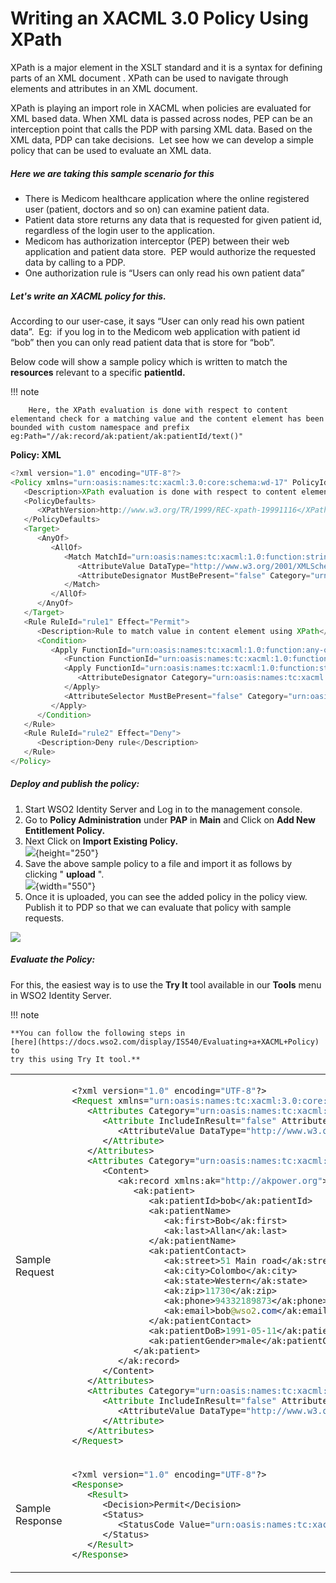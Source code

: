 # Writing an XACML 3.0 Policy Using XPath

  

XPath is a major element in the XSLT standard and it is a syntax for
defining parts of an XML document . XPath can be used to navigate
through elements and attributes in an XML document.

XPath is playing an import role in XACML when policies are evaluated for
XML based data. When XML data is passed across nodes, PEP can be an
interception point that calls the PDP with parsing XML data. Based on
the XML data, PDP can take decisions.  Let see how we can develop a
simple policy that can be used to evaluate an XML data.

  

##### Here we are taking this sample scenario for this

-   There is Medicom healthcare application where the online registered
    user (patient, doctors and so on) can examine patient data.
-   Patient data store returns any data that is requested for given
    patient id, regardless of the login user to the application.
-   Medicom has authorization interceptor (PEP) between their web
    application and patient data store.  PEP would authorize the
    requested data by calling to a PDP.
-   One authorization rule is “Users can only read his own patient data”

  

##### Let's write an XACML policy for this.

According to our user-case, it says “User can only read his own patient
data”.  Eg:  if you log in to the Medicom web application with patient
id “bob” then you can only read patient data that is store for “bob”.

Below code will show a sample policy which is written to match the
**resources** relevant to a specific **patientId.**

!!! note
    
        Here, the XPath evaluation is done with respect to content elementand check for a matching value and the content element has been bounded with custom namespace and prefix eg:Path="//ak:record/ak:patient/ak:patientId/text()"
    

  

  

**Policy: XML**

``` java
<?xml version="1.0" encoding="UTF-8"?>
<Policy xmlns="urn:oasis:names:tc:xacml:3.0:core:schema:wd-17" PolicyId="medi-xpath-test-policy" RuleCombiningAlgId="urn:oasis:names:tc:xacml:1.0:rule-combining-algorithm:first-applicable" Version="1.0">
   <Description>XPath evaluation is done with respect to content elementand check for a matching value. Here content element has been bounded with custom namespace and prefix</Description>
   <PolicyDefaults>
      <XPathVersion>http://www.w3.org/TR/1999/REC-xpath-19991116</XPathVersion>
   </PolicyDefaults>
   <Target>
      <AnyOf>
         <AllOf>
            <Match MatchId="urn:oasis:names:tc:xacml:1.0:function:string-regexp-match">
               <AttributeValue DataType="http://www.w3.org/2001/XMLSchema#string">read</AttributeValue>
               <AttributeDesignator MustBePresent="false" Category="urn:oasis:names:tc:xacml:3.0:attribute-category:action" AttributeId="urn:oasis:names:tc:xacml:1.0:action:action-id" DataType="http://www.w3.org/2001/XMLSchema#string" />
            </Match>
         </AllOf>
      </AnyOf>
   </Target>
   <Rule RuleId="rule1" Effect="Permit">
      <Description>Rule to match value in content element using XPath</Description>
      <Condition>
         <Apply FunctionId="urn:oasis:names:tc:xacml:1.0:function:any-of">
            <Function FunctionId="urn:oasis:names:tc:xacml:1.0:function:string-equal" />
            <Apply FunctionId="urn:oasis:names:tc:xacml:1.0:function:string-one-and-only">
               <AttributeDesignator Category="urn:oasis:names:tc:xacml:1.0:subject-category:access-subject" AttributeId="urn:oasis:names:tc:xacml:1.0:subject:subject-id" DataType="http://www.w3.org/2001/XMLSchema#string" MustBePresent="false" />
            </Apply>
            <AttributeSelector MustBePresent="false" Category="urn:oasis:names:tc:xacml:3.0:attribute-category:resource" Path="//ak:record/ak:patient/ak:patientId/text()" DataType="http://www.w3.org/2001/XMLSchema#string" />
         </Apply>
      </Condition>
   </Rule>
   <Rule RuleId="rule2" Effect="Deny">
      <Description>Deny rule</Description>
   </Rule>
</Policy>
```

##### Deploy and publish the policy:

  

1.  Start WSO2 Identity Server and Log in to the management console.
2.  Go to **Policy Administration** under **PAP** in **Main** and Click
    on **Add New Entitlement Policy.**
3.  Next Click on **Import Existing Policy.**  
    ![](attachments/103331155/103331158.png){height="250"}  
4.  Save the above sample policy to a file and import it as follows by
    clicking " **upload** ".  
    ![](attachments/103331155/103331157.png){width="550"}  
5.  Once it is uploaded, you can see the added policy in the policy
    view. Publish it to PDP so that we can evaluate that policy with
    sample requests.

![](attachments/103331155/103331156.png)  

#####    Evaluate the Policy:

For this, the easiest way is to use the **Try It** tool available in our
**Tools** menu in WSO2 Identity Server.

  

!!! note
    
    **You can follow the following steps in
    [here](https://docs.wso2.com/display/IS540/Evaluating+a+XACML+Policy) to
    try this using Try It tool.**
    

<table>
<colgroup>
<col style="width: 23%" />
<col style="width: 76%" />
</colgroup>
<tbody>
<tr class="odd">
<td>Sample Request</td>
<td><div class="content-wrapper">
<div class="code panel pdl" style="border-width: 1px;">
<div class="codeContent panelContent pdl">
<div class="sourceCode" id="cb1" data-syntaxhighlighter-params="brush: java; gutter: false; theme: Confluence" data-theme="Confluence" style="brush: java; gutter: false; theme: Confluence"><pre class="sourceCode java"><code class="sourceCode java"><a class="sourceLine" id="cb1-1" title="1">&lt;?xml version=<span class="st">&quot;1.0&quot;</span> encoding=<span class="st">&quot;UTF-8&quot;</span>?&gt;</a>
<a class="sourceLine" id="cb1-2" title="2">&lt;<span class="bu">Request</span> xmlns=<span class="st">&quot;urn:oasis:names:tc:xacml:3.0:core:schema:wd-17&quot;</span> ReturnPolicyIdList=<span class="st">&quot;false&quot;</span> CombinedDecision=<span class="st">&quot;false&quot;</span>&gt;</a>
<a class="sourceLine" id="cb1-3" title="3">   &lt;<span class="bu">Attributes</span> Category=<span class="st">&quot;urn:oasis:names:tc:xacml:1.0:subject-category:access-subject&quot;</span>&gt;</a>
<a class="sourceLine" id="cb1-4" title="4">      &lt;<span class="bu">Attribute</span> IncludeInResult=<span class="st">&quot;false&quot;</span> AttributeId=<span class="st">&quot;urn:oasis:names:tc:xacml:1.0:subject:subject-id&quot;</span>&gt;</a>
<a class="sourceLine" id="cb1-5" title="5">         &lt;AttributeValue DataType=<span class="st">&quot;http://www.w3.org/2001/XMLSchema#string&quot;</span>&gt;bob&lt;/AttributeValue&gt;</a>
<a class="sourceLine" id="cb1-6" title="6">      &lt;/<span class="bu">Attribute</span>&gt;</a>
<a class="sourceLine" id="cb1-7" title="7">   &lt;/<span class="bu">Attributes</span>&gt;</a>
<a class="sourceLine" id="cb1-8" title="8">   &lt;<span class="bu">Attributes</span> Category=<span class="st">&quot;urn:oasis:names:tc:xacml:3.0:attribute-category:resource&quot;</span>&gt;</a>
<a class="sourceLine" id="cb1-9" title="9">      &lt;Content&gt;</a>
<a class="sourceLine" id="cb1-10" title="10">         &lt;ak:record xmlns:ak=<span class="st">&quot;http://akpower.org&quot;</span>&gt;</a>
<a class="sourceLine" id="cb1-11" title="11">            &lt;ak:patient&gt;</a>
<a class="sourceLine" id="cb1-12" title="12">               &lt;ak:patientId&gt;bob&lt;/ak:patientId&gt;</a>
<a class="sourceLine" id="cb1-13" title="13">               &lt;ak:patientName&gt;</a>
<a class="sourceLine" id="cb1-14" title="14">                  &lt;ak:first&gt;Bob&lt;/ak:first&gt;</a>
<a class="sourceLine" id="cb1-15" title="15">                  &lt;ak:last&gt;Allan&lt;/ak:last&gt;</a>
<a class="sourceLine" id="cb1-16" title="16">               &lt;/ak:patientName&gt;</a>
<a class="sourceLine" id="cb1-17" title="17">               &lt;ak:patientContact&gt;</a>
<a class="sourceLine" id="cb1-18" title="18">                  &lt;ak:street&gt;<span class="dv">51</span> Main road&lt;/ak:street&gt;</a>
<a class="sourceLine" id="cb1-19" title="19">                  &lt;ak:city&gt;Colombo&lt;/ak:city&gt;</a>
<a class="sourceLine" id="cb1-20" title="20">                  &lt;ak:state&gt;Western&lt;/ak:state&gt;</a>
<a class="sourceLine" id="cb1-21" title="21">                  &lt;ak:zip&gt;<span class="dv">11730</span>&lt;/ak:zip&gt;</a>
<a class="sourceLine" id="cb1-22" title="22">                  &lt;ak:phone&gt;<span class="dv">94332189873</span>&lt;/ak:phone&gt;</a>
<a class="sourceLine" id="cb1-23" title="23">                  &lt;ak:email&gt;bob<span class="at">@wso2</span>.<span class="fu">com</span>&lt;/ak:email&gt;</a>
<a class="sourceLine" id="cb1-24" title="24">               &lt;/ak:patientContact&gt;</a>
<a class="sourceLine" id="cb1-25" title="25">               &lt;ak:patientDoB&gt;<span class="dv">1991</span>-<span class="bn">05</span>-<span class="dv">11</span>&lt;/ak:patientDoB&gt;</a>
<a class="sourceLine" id="cb1-26" title="26">               &lt;ak:patientGender&gt;male&lt;/ak:patientGender&gt;</a>
<a class="sourceLine" id="cb1-27" title="27">            &lt;/ak:patient&gt;</a>
<a class="sourceLine" id="cb1-28" title="28">         &lt;/ak:record&gt;</a>
<a class="sourceLine" id="cb1-29" title="29">      &lt;/Content&gt;</a>
<a class="sourceLine" id="cb1-30" title="30">   &lt;/<span class="bu">Attributes</span>&gt;</a>
<a class="sourceLine" id="cb1-31" title="31">   &lt;<span class="bu">Attributes</span> Category=<span class="st">&quot;urn:oasis:names:tc:xacml:3.0:attribute-category:action&quot;</span>&gt;</a>
<a class="sourceLine" id="cb1-32" title="32">      &lt;<span class="bu">Attribute</span> IncludeInResult=<span class="st">&quot;false&quot;</span> AttributeId=<span class="st">&quot;urn:oasis:names:tc:xacml:1.0:action:action-id&quot;</span>&gt;</a>
<a class="sourceLine" id="cb1-33" title="33">         &lt;AttributeValue DataType=<span class="st">&quot;http://www.w3.org/2001/XMLSchema#string&quot;</span>&gt;read&lt;/AttributeValue&gt;</a>
<a class="sourceLine" id="cb1-34" title="34">      &lt;/<span class="bu">Attribute</span>&gt;</a>
<a class="sourceLine" id="cb1-35" title="35">   &lt;/<span class="bu">Attributes</span>&gt;</a>
<a class="sourceLine" id="cb1-36" title="36">&lt;/<span class="bu">Request</span>&gt;</a></code></pre></div>
</div>
</div>
</div></td>
</tr>
<tr class="even">
<td>Sample Response</td>
<td><div class="content-wrapper">
<div class="code panel pdl" style="border-width: 1px;">
<div class="codeContent panelContent pdl">
<div class="sourceCode" id="cb2" data-syntaxhighlighter-params="brush: java; gutter: false; theme: Confluence" data-theme="Confluence" style="brush: java; gutter: false; theme: Confluence"><pre class="sourceCode java"><code class="sourceCode java"><a class="sourceLine" id="cb2-1" title="1">&lt;?xml version=<span class="st">&quot;1.0&quot;</span> encoding=<span class="st">&quot;UTF-8&quot;</span>?&gt;</a>
<a class="sourceLine" id="cb2-2" title="2">&lt;<span class="bu">Response</span>&gt;</a>
<a class="sourceLine" id="cb2-3" title="3">   &lt;<span class="bu">Result</span>&gt;</a>
<a class="sourceLine" id="cb2-4" title="4">      &lt;Decision&gt;Permit&lt;/Decision&gt;</a>
<a class="sourceLine" id="cb2-5" title="5">      &lt;Status&gt;</a>
<a class="sourceLine" id="cb2-6" title="6">         &lt;StatusCode Value=<span class="st">&quot;urn:oasis:names:tc:xacml:1.0:status:ok&quot;</span> /&gt;</a>
<a class="sourceLine" id="cb2-7" title="7">      &lt;/Status&gt;</a>
<a class="sourceLine" id="cb2-8" title="8">   &lt;/<span class="bu">Result</span>&gt;</a>
<a class="sourceLine" id="cb2-9" title="9">&lt;/<span class="bu">Response</span>&gt;</a></code></pre></div>
</div>
</div>
</div></td>
</tr>
</tbody>
</table>

  

  
